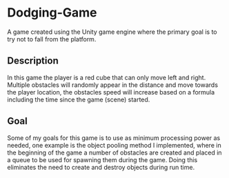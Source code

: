 # Dodging-Game
A game created using the Unity game engine where the primary goal is to try not to fall from the platform.

## Description

In this game the player is a red cube that can only move left and right. Multiple obstacles will randomly appear in the distance and move towards the player location, the obstacles speed will increase based on a formula including the time since the game (scene) started. 

## Goal

Some of my goals for this game is to use as minimum processing power as needed, one example is the object pooling method I implemented, where in the beginning of the game a number of obstacles are created and placed in a queue to be used for spawning them during the game. Doing this eliminates the need to create and destroy objects during run time.